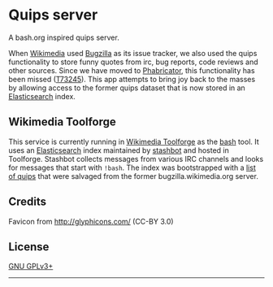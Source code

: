 Quips server
============

A bash.org inspired quips server.

When [Wikimedia][] used [Bugzilla][] as its issue tracker, we also used the
quips functionality to store funny quotes from irc, bug reports, code reviews
and other sources. Since we have moved to [Phabricator][], this functionality
has been missed ([T73245][]). This app attempts to bring joy back to the
masses by allowing access to the former quips dataset that is now stored in an
[Elasticsearch][] index.


Wikimedia Toolforge
-------------------

This service is currently running in [Wikimedia Toolforge][] as the [bash][]
tool. It uses an [Elasticsearch][] index maintained by [stashbot][] and hosted
in Toolforge. Stashbot collects messages from various IRC channels and looks
for messages that start with `!bash`. The index was bootstrapped with a
[list of quips][] that were salvaged from the former bugzilla.wikimedia.org
server.


Credits
-------
Favicon from http://glyphicons.com/ (CC-BY 3.0)


License
-------
[GNU GPLv3+](//www.gnu.org/copyleft/gpl.html "GNU GPLv3+")


---
[Wikimedia]: https://wikimediafoundation.org/wiki/Home
[Bugzilla]: https://www.bugzilla.org/
[Phabricator]: http://phabricator.org/
[T73245]: https://phabricator.wikimedia.org/T73245
[Elasticsearch]: https://www.elastic.co/products/elasticsearch
[Wikimedia Toolforge]: https://wikitech.wikimedia.org/wiki/Help:Toolforge
[bash]: https://bash.toolforge.org/
[stashbot]: https://github.com/bd808/tools-stashbot
[list of quips]: https://phabricator.wikimedia.org/P110
